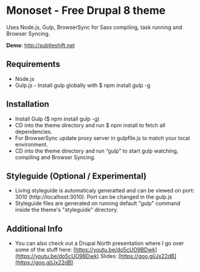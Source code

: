 # Monoset - Free Drupal 8 theme

Uses Node.js, Gulp, BrowserSync for Sass compiling, task running and Browser Syncing.

**Demo**: http://subtleshift.net

## Requirements
- Node.js
- Gulp.js - Install gulp globally with $ npm install gulp -g

## Installation
- Install Gulp ($ npm install gulp -g)
- CD into the theme directory and run $ npm install to fetch all dependencies.
- For BrowserSync update proxy server in gulpfile.js to match your local environment.
- CD into the theme directory and run “gulp” to start  gulp watching, compiling and Browser Syncing.

## Styleguide (Optional / Experimental)
- Living styleguide is automaticaly generatted and can be viewed on port: 3010 (http://localhost:3010). Port can be changed in the gulp.js
- Styleguide files are generated on running default "gulp" command inside the theme's "styleguide" directory.

## Additional Info
- You can also check out a Drupal North presentation where I go over some of the stuff here: [https://youtu.be/do5cUO9BDwk](https://youtu.be/do5cUO9BDwk) Slides: [https://goo.gl/Jx22dB](https://goo.gl/Jx22dB) 